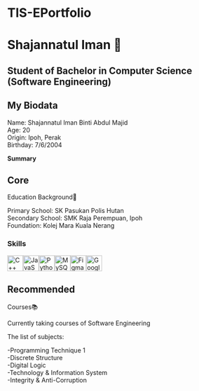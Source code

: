 # TIS-EPortfolio

Shajannatul Iman 🦋
=================================

Student of Bachelor in Computer Science (Software Engineering)
--------------------------------------------------------------

My Biodata
----------

Name: Shajannatul Iman Binti Abdul Majid  
Age: 20  
Origin: Ipoh, Perak  
Birthday: 7/6/2004

__Summary__


Core
----

Education Background🏫

Primary School: SK Pasukan Polis Hutan  
Secondary School: SMK Raja Perempuan, Ipoh  
Foundation: Kolej Mara Kuala Nerang

### Skills


<p align="left">
<a href="https://docs.microsoft.com/en-us/cpp/?view=msvc-170" target="_blank" rel="noreferrer"><img src="https://raw.githubusercontent.com/danielcranney/readme-generator/main/public/icons/skills/cplusplus-colored.svg" width="36" height="36" alt="C++" /></a><a href="https://developer.mozilla.org/en-US/docs/Web/JavaScript" target="_blank" rel="noreferrer"><img src="https://raw.githubusercontent.com/danielcranney/readme-generator/main/public/icons/skills/javascript-colored.svg" width="36" height="36" alt="JavaScript" /></a><a href="https://www.python.org/" target="_blank" rel="noreferrer"><img src="https://raw.githubusercontent.com/danielcranney/readme-generator/main/public/icons/skills/python-colored.svg" width="36" height="36" alt="Python" /></a><a href="https://www.mysql.com/" target="_blank" rel="noreferrer"><img src="https://raw.githubusercontent.com/danielcranney/readme-generator/main/public/icons/skills/mysql-colored.svg" width="36" height="36" alt="MySQL" /></a><a href="https://www.figma.com/" target="_blank" rel="noreferrer"><img src="https://raw.githubusercontent.com/danielcranney/readme-generator/main/public/icons/skills/figma-colored.svg" width="36" height="36" alt="Figma" /></a><a href="https://cloud.google.com/" target="_blank" rel="noreferrer"><img src="https://raw.githubusercontent.com/danielcranney/readme-generator/main/public/icons/skills/googlecloud-colored.svg" width="36" height="36" alt="Google Cloud" /></a>
</p>

Recommended
-----------

Courses📚  

Currently taking courses of Software Engineering  

The list of subjects:  

-Programming Technique 1  
-Discrete Structure  
-Digital Logic  
-Technology & Information System  
-Integrity & Anti-Corruption



